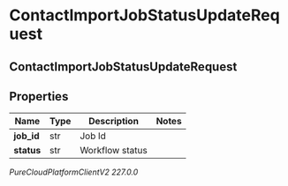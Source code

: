 # ContactImportJobStatusUpdateRequest

## ContactImportJobStatusUpdateRequest

## Properties

|Name | Type | Description | Notes|
|------------ | ------------- | ------------- | -------------|
| **job_id** | str | Job Id | |
| **status** | str | Workflow status | |



_PureCloudPlatformClientV2 227.0.0_

